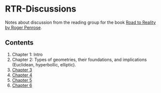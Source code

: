 # RTR-Discussions

Notes about discussion from the reading group for the book [Road to Reality by Roger Penrose](https://en.wikipedia.org/wiki/The_Road_to_Reality).

## Contents

1. Chapter 1: Intro
2. Chapter 2: Types of geometries, their foundations, and implications (Euclidean, hyperbollic, elliptic).
3. [Chapter 3](20210131.md)
4. [Chapter 4](20210206.md)
5. [Chapter 5](20210214.md)
6. [Chapter 6](20210221.md)
